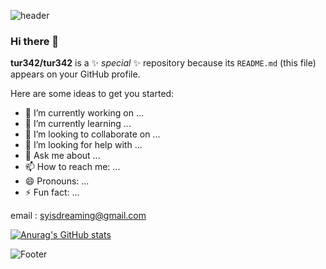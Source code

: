 ![header](https://capsule-render.vercel.app/api?type=wave&color=auto&height=200&section=header&text=Se%20Yeong&fontSize=90)
### Hi there 👋


**tur342/tur342** is a ✨ _special_ ✨ repository because its `README.md` (this file) appears on your GitHub profile.

Here are some ideas to get you started:

- 🔭 I’m currently working on ...
- 🌱 I’m currently learning ...
- 👯 I’m looking to collaborate on ...
- 🤔 I’m looking for help with ...
- 💬 Ask me about ...
- 📫 How to reach me: ...
- 😄 Pronouns: ...
- ⚡ Fun fact: ...

 
 email : syisdreaming@gmail.com

[![Anurag's GitHub stats](https://github-readme-stats.vercel.app/api?username=tur342)](https://github.com/tur342/)

![Footer](https://capsule-render.vercel.app/api?type=waving&color=auto&height=200&section=footer)
